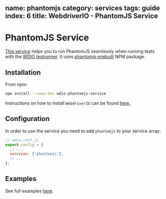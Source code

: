 name: phantomjs
category: services
tags: guide
index: 6
title: WebdriverIO - PhantomJS Service
---

PhantomJS Service
===========================

[This service](https://github.com/cognitom/wdio-phantomjs-service) helps you to run PhantomJS seamlessly when running tests with the [WDIO testrunner](http://webdriver.io/guide/testrunner/gettingstarted.html). It uses [phantomjs-prebuilt](https://www.npmjs.com/package/phantomjs-prebuilt) NPM package.

## Installation

From npm:

```bash
npm install --save-dev wdio-phantomjs-service
```

Instructions on how to install `WebdriverIO` can be found [here.](http://webdriver.io/guide/getstarted/install.html)

## Configuration

In order to use the service you need to add `phantomjs` to your service array:

```js
// wdio.conf.js
export.config = {
  // ...
  services: ['phantomjs'],
  // ...
};
```

## Examples

See full examples [here](https://github.com/cognitom/webdriverio-examples/tree/master/wdio-wo-local-selenium).
